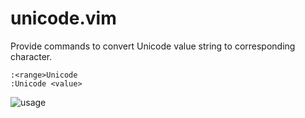 # unicode.vim

Provide commands to convert Unicode value string to corresponding character.

```
:<range>Unicode
:Unicode <value>
```

![usage](https://user-images.githubusercontent.com/33030965/129754099-a8da88aa-c63d-4e15-b440-5f5e3528ffbc.gif)

